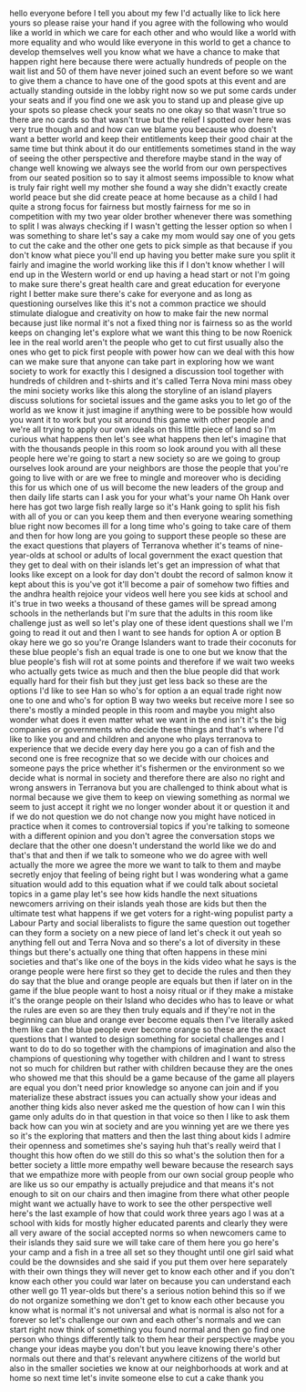 
hello everyone before I tell you about
my few I&#39;d actually like to lick here
yours so please raise your hand if you
agree with the following who would like
a world in which we care for each other
and who would like a world with more
equality and who would like everyone in
this world to get a chance to develop
themselves well you know what we have a
chance to make that happen right here
because there were actually hundreds of
people on the wait list and 50 of them
have never joined such an event before
so we want to give them a chance to have
one of the good spots at this event and
are actually standing outside in the
lobby right now so we put some cards
under your seats and if you find one we
ask you to stand up and please give up
your spots so please check your seats
no one okay so that wasn&#39;t true
so there are no cards so that wasn&#39;t
true but the relief I spotted over here
was very true though and and how can we
blame you because who doesn&#39;t want a
better world and keep their entitlements
keep their good chair at the same time
but think about it do our entitlements
sometimes stand in the way of seeing the
other perspective and therefore maybe
stand in the way of change well knowing
we always see the world from our own
perspectives from our seated position so
to say it almost seems impossible to
know what is truly fair right well my
mother she found a way she didn&#39;t
exactly create world peace but she did
create peace at home because as a child
I had quite a strong focus for fairness
but mostly fairness for me
so in competition with my two year older
brother whenever there was something to
split I was always checking if I wasn&#39;t
getting the lesser option so when I was
something to share let&#39;s say a cake my
mom would say one of you gets to cut the
cake and the other one gets to pick
simple as that because if you don&#39;t know
what piece you&#39;ll end up having you
better make sure you split it fairly and
imagine the world working like this if I
don&#39;t know whether I will end up in the
Western world or end up having a head
start or not I&#39;m going to make sure
there&#39;s great health care and great
education for everyone right I better
make sure there&#39;s cake for everyone and
as long as questioning ourselves like
this it&#39;s not a common practice we
should stimulate dialogue and creativity
on how to make fair the new normal
because just like normal it&#39;s not a
fixed thing nor is fairness so as the
world keeps on changing
let&#39;s explore what we want this thing to
be now Roenick lee in the real world
aren&#39;t the people who get to cut first
usually also the ones who get to pick
first people with power how can we deal
with this how can we make sure that
anyone can take part in exploring how we
want society to work for exactly this I
designed a discussion tool together with
hundreds of children and t-shirts and
it&#39;s called Terra Nova mini mass obey
the mini society works like this along
the storyline of an island players
discuss solutions for societal issues
and the game asks you to let go of the
world as we know it just imagine if
anything were to be possible how would
you want it to work but you sit around
this game with other people and we&#39;re
all trying to apply our own ideals on
this little piece of land so I&#39;m curious
what happens then let&#39;s see what happens
then let&#39;s imagine that with the
thousands people in this room so look
around you with all these people here
we&#39;re going to start a new society so
are we going to group ourselves look
around are your neighbors are those the
people that you&#39;re going to live with or
are we free to mingle and moreover who
is deciding this for us which one of us
will become the new leaders of the group
and then daily life starts can I ask you
for your what&#39;s your name Oh Hank over
here has got two large fish really large
so it&#39;s Hank going to split his fish
with all of you or can you keep them and
then everyone wearing something blue
right now becomes ill for a long time
who&#39;s going to take care of them and
then for how long are you going to
support these people
so these are the exact questions that
players of Terranova whether it&#39;s teams
of nine-year-olds at school or adults of
local government the exact question that
they get to deal with on their islands
let&#39;s get an impression of what that
looks like
except on a look for day don&#39;t doubt the
record of salmon know it kept about this
is you&#39;ve got it&#39;ll become a pair of
somehow two fifties and the andhra
health rejoice your videos well here you
see kids at school and it&#39;s true in two
weeks a thousand of these games will be
spread among schools in the netherlands
but I&#39;m sure that the adults in this
room like challenge just as well so
let&#39;s play one of these ident questions
shall we I&#39;m going to read it out and
then I want to see hands for option A or
option B okay here we go
so you&#39;re Orange Islanders want to trade
their coconuts
for these blue people&#39;s fish an equal
trade is one to one but we know that the
blue people&#39;s fish will rot at some
points and therefore if we wait two
weeks who actually gets twice as much
and then the blue people did that work
equally hard for their fish but they
just get less back so these are the
options I&#39;d like to see Han so who&#39;s for
option a an equal trade right now one to
one and who&#39;s for option B way two weeks
but receive more I see so there&#39;s mostly
a minded people in this room and maybe
you might also wonder what does it even
matter what we want
in the end isn&#39;t it&#39;s the big companies
or governments who decide these things
and that&#39;s where I&#39;d like to like you
and and children and anyone who plays
terranova to experience that we decide
every day here you go a can of fish and
the second one is free recognize that so
we decide with our choices and someone
pays the price whether it&#39;s fishermen or
the environment so we decide what is
normal in society and therefore there
are also no right and wrong answers in
Terranova but you are challenged to
think about what is normal because we
give them to keep on viewing something
as normal we seem to just accept it
right
we no longer wonder about it or question
it and if we do not question we do not
change now you might have noticed in
practice when it comes to controversial
topics if you&#39;re talking to someone with
a different opinion and you don&#39;t agree
the conversation stops we declare that
the other one doesn&#39;t understand the
world like we do and that&#39;s that and
then if we talk to someone who we do
agree with well actually the more we
agree the more we want to talk to them
and maybe secretly enjoy that feeling of
being right but I was wondering what a
game situation would add to this
equation what if we could talk about
societal topics in a game play let&#39;s see
how kids handle the next situations
newcomers arriving on their islands
yeah those are kids but then the
ultimate test what happens if we get
voters for a right-wing populist party a
Labour Party and social liberalists to
figure the same question out together
can they form a society on a new piece
of land let&#39;s check it out yeah so
anything fell out and Terra Nova and so
there&#39;s a lot of diversity in these
things but there&#39;s actually one thing
that often happens in these mini
societies and that&#39;s like one of the
boys in the kids video what he says is
the orange people were here first
so they get to decide the rules and then
they do say that the blue and orange
people are equals
but then if later on in the game if the
blue people want to host a noisy ritual
or if they make a mistake it&#39;s the
orange people on their Island who
decides who has to leave or what the
rules are even so are they then truly
equals and if they&#39;re not in the
beginning can blue and orange ever
become equals then I&#39;ve literally asked
them like can the blue people ever
become orange so these are the exact
questions that I wanted to design
something for
societal challenges and I want to do to
do so together with the champions of
imagination and also the champions of
questioning why together with children
and I want to stress not so much for
children but rather with children
because they are the ones who showed me
that this should be a game because of
the game all players are equal
you don&#39;t need prior knowledge so anyone
can join and if you materialize these
abstract issues you can actually show
your ideas and another thing kids also
never asked me the question of how can I
win this game only adults do in that
question in that voice so then I like to
ask them back how can you win at society
and are you winning yet are we there yes
so it&#39;s the exploring that matters and
then the last thing about kids I admire
their openness and sometimes she&#39;s
saying huh that&#39;s really weird that I
thought this how often do we still do
this so what&#39;s the solution then for a
better society a little more empathy
well beware because the research says
that we empathize more with people from
our own social group people who are like
us
so our empathy is actually prejudice and
that means it&#39;s not enough to sit on our
chairs and then imagine from there what
other people might want we actually have
to work to see the other perspective
well here&#39;s the last example of how that
could work three years ago I was at a
school with kids for mostly higher
educated parents and clearly they were
all very aware of the social accepted
norms so when newcomers came to their
islands they said sure we will take care
of them here you go here&#39;s your camp and
a fish in a tree all set
so they thought until one girl said what
could be the downsides and she said if
you put them over here separately with
their own things they will never get to
know each other
and if you don&#39;t know each other you
could war later on because you can
understand each other well go 11
year-olds but there&#39;s a serious notion
behind this so if we do not organize
something we don&#39;t get to know each
other because you know what is normal
it&#39;s not universal and what is normal is
also not for a forever so let&#39;s
challenge our own and each other&#39;s
normals and we can start right now
think of something you found normal and
then go find one person who things
differently talk to them hear their
perspective maybe you change your ideas
maybe you don&#39;t but you leave knowing
there&#39;s other normals out there and
that&#39;s relevant anywhere citizens of the
world but also in the smaller societies
we know at our neighborhoods at work and
at home so next time let&#39;s invite
someone else to cut a cake thank you
